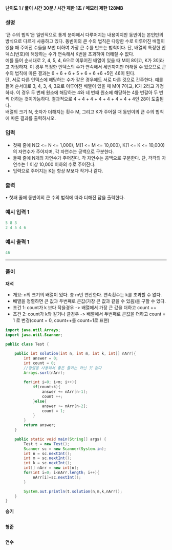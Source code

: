 **난이도 1  /  풀이 시간 30분  /  시간 제한 1초  /  메모리 제한 128MB**

### 설명

‘큰 수의 법칙’은 일반적으로 통계 분야에서 다루어지는 내용이지만 동빈이는 본인만의 방식으로 다르게 사용하고 있다. 동빈이의 큰 수의 법칙은 다양한 수로 이루어진 배열이 있을 때 주어진 수들을 M번 더하여 가장 큰 수를 만드는 법칙이다. 단, 배열의 특정한 인덱스(번호)에 해당하는 수가 연속해서 K번을 초과하여 더해질 수 없다.
<br>
예를 들어 순서대로 2, 4, 5, 4, 6으로 이루어진 배열이 있을 때 M이 8이고, K가 3이라고 가정하자. 이 경우 특정한 인덱스의 수가 연속해서 세번까지만 더해질 수 있으므로 큰 수의 법칙에 따른 결과는 6 + 6 + 6 + 5 + 6 + 6 +6 +5인 46이 된다.
<br>
단, 서로 다른 인덱스에 해당하는 수가 같은 경우에도 서로 다른 것으로 간주한다. 예를 들어 순서대로 3, 4, 3, 4, 3으로 이루어진 배열이 있을 때 M이 7이고, K가 2라고 가정하자. 이 경우 두 번째 원소에 해당하는 4와 네 번째 원소에 해당하는 4를 번갈아 두 번씩 더하는 것이가능하다. 결과적으로 4 + 4 + 4 + 4 + 4 + 4 + 4 + 4인 28이 도출된다.
<br>
배열의 크기 N, 숫자가 더해지는 횟수 M, 그리고 K가 주어질 때 동빈이의 큰 수의 법칙에 따른 결과를 출력하시오.

### 입력

- 첫째 줄에 N(2 <= N <= 1,000), M(1 <= M <= 10,000), K(1 <= K <= 10,000)의 자연수가 주어지며, 각 자연수는 공백으로 구분한다.
- 둘째 줄에 N개의 자연수가 주어진다. 각 자연수는 공백으로 구분한다. 단, 각각의 자연수는 1 이상 10,000 이하의 수로 주어진다.
- 입력으로 주어지는 K는 항상 M보다 작거나 같다.

### 출력
• 첫째 줄에 동빈이의 큰 수의 법칙에 따라 더해진 답을 출력한다.

### 예시 입력 1

```java
5 8 3
2 4 5 4 6
```

### 예시 출력 1

```java
46
```

---
### **풀이**

**재석** <br>
- 개요: n의 크기의 배열이 있다. 총 m번 연산한다. 연속횟수는 k를 초과할 수 없다.
- 배열을 정렬하면 큰 값과 두번째로 큰값(가장 큰 값과 같을 수 있음)을 구할 수 있다.
- 조건 1: count가 k 보다 작을경우 -> 배열에서 가장 큰 값을 더하고 count ++
- 조건 2: count가 k와 같거나 클경우 -> 배열에서 두번째로 큰값을 더하고 count = 1 로 변경(count = 0, count++를 count=1로 표현)

```java
import java.util.Arrays;
import java.util.Scanner;

public class Test {

    public int solution(int n, int m, int k, int[] nArr){
        int answer = 0;
        int count = 0;
        //정렬을 사용해서 좋은 풀이는 아닌 것 같다
        Arrays.sort(nArr);
        
        for(int i=0; i<m; i++){
            if(count<k){
                answer += nArr[n-1];
                count ++;
            }else{
                answer += nArr[n-2];
                count = 1;
            }
        }
        return answer;
    }

    public static void main(String[] args) {
        Test t = new Test();
        Scanner sc = new Scanner(System.in);
        int n = sc.nextInt();
        int m = sc.nextInt();
        int k = sc.nextInt();
        int[] nArr = new int[n];
        for(int i=0; i<nArr.length; i++){
            nArr[i]=sc.nextInt();
        }

        System.out.println(t.solution(n,m,k,nArr));
    }
}

```

**승기** <br>

```java

```

**형준** <br>

```java

```

**연수** <br>

```python

```

